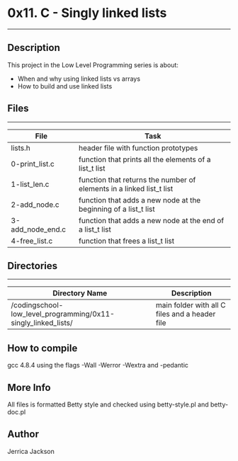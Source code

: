 # 0x11. C - Singly linked lists
---
## Description

This project in the Low Level Programming series is about:
* When and why using linked lists vs arrays
* How to build and use linked lists

## Files
---
File|Task
---|---
lists.h | header file with function prototypes
0-print_list.c | function that prints all the elements of a list_t list
1-list_len.c | function that returns the number of elements in a linked list_t list
2-add_node.c | function that adds a new node at the beginning of a list_t list
3-add_node_end.c | function that adds a new node at the end of a list_t list
4-free_list.c | function that frees a list_t list

## Directories
---
Directory Name | Description
---|---
/codingschool-low_level_programming/0x11-singly_linked_lists/ | main folder with all C files and a header file

## How to compile
gcc 4.8.4 using the flags -Wall -Werror -Wextra and -pedantic

## More Info
All files is formatted Betty style and checked using betty-style.pl and betty-doc.pl


## Author
Jerrica Jackson
